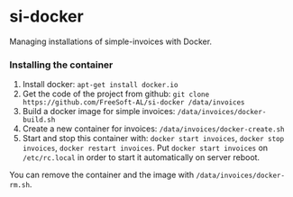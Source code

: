 si-docker
=========

Managing installations of simple-invoices with Docker.

### Installing the container

 1. Install docker: `apt-get install docker.io`
 2. Get the code of the project from github: `git clone https://github.com/FreeSoft-AL/si-docker /data/invoices`
 3. Build a docker image for simple invoices: `/data/invoices/docker-build.sh`
 4. Create a new container for invoices: `/data/invoices/docker-create.sh`
 5. Start and stop this container with: `docker start invoices`, `docker stop invoices`, `docker restart invoices`.
    Put `docker start invoices` on `/etc/rc.local` in order to start it automatically on server reboot.
    
You can remove the container and the image with `/data/invoices/docker-rm.sh`.
